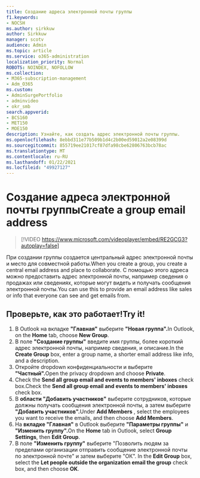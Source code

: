 ```yaml
---
title: Создание адреса электронной почты группы
f1.keywords:
- NOCSH
ms.author: sirkkuw
author: Sirkkuw
manager: scotv
audience: Admin
ms.topic: article
ms.service: o365-administration
localization_priority: Normal
ROBOTS: NOINDEX, NOFOLLOW
ms.collection:
- M365-subscription-management
- Adm_O365
ms.custom:
- AdminSurgePortfolio
- adminvideo
- okr_smb
search.appverid:
- BCS160
- MET150
- MOE150
description: Узнайте, как создать адрес электронной почты группы.
ms.openlocfilehash: 8ebbd311e77b509b1d4c2b00ed59012a2e08399d
ms.sourcegitcommit: 855719ee21017cf87dfa98cbe62806763bcb78ac
ms.translationtype: MT
ms.contentlocale: ru-RU
ms.lasthandoff: 01/22/2021
ms.locfileid: "49927127"
---
```

# <a name="create-a-group-email-address"></a><span data-ttu-id="184b7-103">Создание адреса электронной почты группы</span><span class="sxs-lookup"><span data-stu-id="184b7-103">Create a group email address</span></span>

> [!VIDEO https://www.microsoft.com/videoplayer/embed/RE2GCG3?autoplay=false]

<span data-ttu-id="184b7-104">При создании группы создается центральный адрес электронной почты и место для совместной работы.</span><span class="sxs-lookup"><span data-stu-id="184b7-104">When you create a group, you create a central email address and place to collaborate.</span></span> <span data-ttu-id="184b7-105">С помощью этого адреса можно предоставить адрес электронной почты, например сведения о продажах или сведениях, которые могут видеть и получать сообщения электронной почты.</span><span class="sxs-lookup"><span data-stu-id="184b7-105">You can use this to provide an email address like sales or info that everyone can see and get emails from.</span></span>

## <a name="try-it"></a><span data-ttu-id="184b7-106">Проверьте, как это работает!</span><span class="sxs-lookup"><span data-stu-id="184b7-106">Try it!</span></span>

1. <span data-ttu-id="184b7-107">В Outlook на вкладке **"Главная"** выберите **"Новая группа".**</span><span class="sxs-lookup"><span data-stu-id="184b7-107">In Outlook, on the  **Home** tab, choose  **New Group**.</span></span>
2. <span data-ttu-id="184b7-108">В поле  **"Создание группы"**  введите имя группы, более короткий адрес электронной почты, например сведения, и описание.</span><span class="sxs-lookup"><span data-stu-id="184b7-108">In the  **Create Group**  box, enter a group name, a shorter email address like info, and a description.</span></span>
3. <span data-ttu-id="184b7-109">Откройте dropdown конфиденциальности и выберите **"Частный".**</span><span class="sxs-lookup"><span data-stu-id="184b7-109">Open the privacy dropdown and choose  **Private**.</span></span>
4. <span data-ttu-id="184b7-110">Check the  **Send all group email and events to members' inboxes**  check box.</span><span class="sxs-lookup"><span data-stu-id="184b7-110">Check the  **Send all group email and events to members' inboxes**  check box.</span></span>
5. <span data-ttu-id="184b7-111">В **области "Добавить участников"** выберите сотрудников, которые должны получать сообщения электронной почты, а затем выберите **"Добавить участников".**</span><span class="sxs-lookup"><span data-stu-id="184b7-111">Under  **Add Members** , select the employees you want to receive the emails, and then choose  **Add Members**.</span></span>
6. <span data-ttu-id="184b7-112">На **вкладке "Главная"** в Outlook выберите **"Параметры группы"** и **"Изменить группу".**</span><span class="sxs-lookup"><span data-stu-id="184b7-112">On the  **Home**  tab in Outlook, select  **Group Settings**, then **Edit Group**.</span></span>
7. <span data-ttu-id="184b7-113">В поле **"Изменить группу"** выберите "Позволить людям за пределами организации отправить сообщение электронной почты по электронной почте" и затем выберите  "ОК". </span><span class="sxs-lookup"><span data-stu-id="184b7-113">In the  **Edit Group**  box, select the  **Let people outside the organization email the group**  check box, and then choose  **OK**.</span></span>